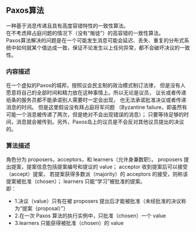 ## Paxos算法
一种基于消息传递且具有高度容错特性的一致性算法。<br>
在不考虑拜占庭问题的情况下（没有“叛徒”）的高容错的一致性算法。<br>
Paxos算法解决的问题是在一个可能发生消息可能会延迟、丢失、重复的分布式系统中如何就某个值达成一致，保证不论发生以上任何异常，都不会破坏决议的一致性。

### 内容描述
在一个虚拟的Paxos的城邦，按照议会民主制的政治模式制订法律，
但是没有人愿意将自己的全部时间和精力放在这种事情上。所以无论是议员，
议长或者传递纸条的服务员都不能承诺别人需要时一定会出现，
也无法承诺批准决议或者传递消息的时间。
但是这里假设没有拜占庭将军问题
（Byzantine failure，即虽然有可能一个消息被传递了两次，但是绝对不会出现错误的消息）；
只要等待足够的时间，消息就会被传到。另外，Paxos岛上的议员是不会反对其他议员提出的决议的。 <br>

### 算法描述
角色分为 proposers，acceptors，和 learners（允许身兼数职）。
proposers 提出提案，提案信息包括提案编号和提议的 value；
acceptor 收到提案后可以接受（accept）提案，
若提案获得多数派（majority）的 acceptors 的接受，则称该提案被批准（chosen）；
learners 只能“学习”被批准的提案。<br>
即：<br>
* 1.决议（value）只有在被 proposers 提出后才能被批准（未经批准的决议称为“提案（proposal）”）
* 2.在一次 Paxos 算法的执行实例中，只批准（chosen）一个 value
* 3.learners 只能获得被批准（chosen）的 value
